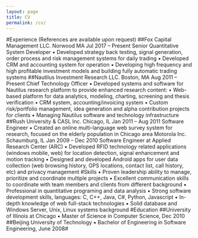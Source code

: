 ```yaml
---
layout: page
title: CV
permalink: /cv/
---
```


#Experience (References are available upon request)
##Fox Capital Management LLC. Norwood MA Jul 2017 – Present
Senior Quantitative System Developer
▪ Developed strategy back testing, signal generation, order process and risk management systems for daily trading
▪ Developed CRM and accounting system for operation
▪ Developing high frequency and high profitable investment models and building fully automatic trading systems
##Nautilus Investment Research LLC. Boston, MA Aug 2011 – Present
Chief Technology Officer
▪ Developed systems and software for Nautilus research platform to provide enhanced research content:
• Web-based platform for data analytics, modeling, charting, screening and thesis verification
• CRM system, accounting/invoicing system
• Custom risk/portfolio management, idea generation and alpha contribution projects for clients
▪ Managing Nautilus software and technology infrastructure
##Rush University & CASL Inc. Chicago, IL Jan 2011 – Aug 2011
Software Engineer
▪ Created an online multi-language web survey system for research, focused on the elderly population in Chicago area
Motorola Inc. Schaumburg, IL Jan 2009 – Dec 2010
Software Engineer at Applied Research Center (ARC)
▪ Developed RFID technology related applications (windows mobile, web) for location detection, signal enhancement and motion tracking
▪ Designed and developed Android apps for user data collection (web browsing history, GPS locations, contact list, call history, etc) and privacy management
#Skills
▪ Proven leadership ability to manage, prioritize and coordinate multiple projects
▪ Excellent communication skills to coordinate with team members and clients from different background
▪ Professional in quantitative programing and data analysis
▪ Strong software development skills, languages: C, C++, Java, C#, Python, Javascript
▪ In-depth knowledge of web full-stack technologies
▪ Solid database and Windows Server, Unix, Linux systems background
#Education
##University of Illinois at Chicago
▪ Master of Science in Computer Science, Dec 2010
##Beijing University of Technology
▪ Bachelor of Engineering in Software Engineering, June 2008#